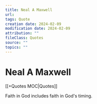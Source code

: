 ```yaml
---
title: Neal A Maxwell
url: 
tags: Quote
creation date: 2024-02-09
modification date: 2024-02-09
attribution: ""
fileClass: Quotes
source: ""
topics: ""
---
```


# Neal A Maxwell

[[+Quotes MOC|Quotes]]

Faith in God includes faith in God's timing.
